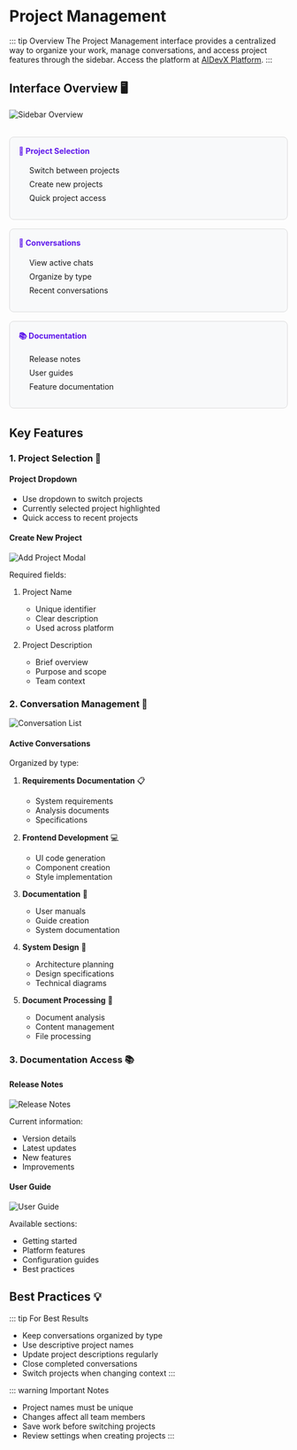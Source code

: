 # Project Management

::: tip Overview
The Project Management interface provides a centralized way to organize your work, manage conversations, and access project features through the sidebar. Access the platform at [AIDevX Platform](https://aidevx.mtssb.io).
:::

## Interface Overview 🖥️

![Sidebar Overview](./image/aidevx/sidebar.png)

<div class="interface-grid">
  <div class="interface-card">
    <h4>📂 Project Selection</h4>
    <ul>
      <li>Switch between projects</li>
      <li>Create new projects</li>
      <li>Quick project access</li>
    </ul>
  </div>

  <div class="interface-card">
    <h4>💬 Conversations</h4>
    <ul>
      <li>View active chats</li>
      <li>Organize by type</li>
      <li>Recent conversations</li>
    </ul>
  </div>

  <div class="interface-card">
    <h4>📚 Documentation</h4>
    <ul>
      <li>Release notes</li>
      <li>User guides</li>
      <li>Feature documentation</li>
    </ul>
  </div>
</div>

## Key Features

### 1. Project Selection 📂

#### Project Dropdown
- Use dropdown to switch projects
- Currently selected project highlighted
- Quick access to recent projects

#### Create New Project
![Add Project Modal](./image/aidevx/add-project.png)

Required fields:
1. Project Name
   - Unique identifier
   - Clear description
   - Used across platform

2. Project Description
   - Brief overview
   - Purpose and scope
   - Team context

### 2. Conversation Management 💬

![Conversation List](./image/aidevx/conversation-list.png)

#### Active Conversations
Organized by type:

1. **Requirements Documentation** 📋
   - System requirements
   - Analysis documents
   - Specifications

2. **Frontend Development** 💻
   - UI code generation
   - Component creation
   - Style implementation

3. **Documentation** 📖
   - User manuals
   - Guide creation
   - System documentation

4. **System Design** 🔧
   - Architecture planning
   - Design specifications
   - Technical diagrams

5. **Document Processing** 📄
   - Document analysis
   - Content management
   - File processing

### 3. Documentation Access 📚

#### Release Notes
![Release Notes](./image/aidevx/release-notes.png)

Current information:
- Version details
- Latest updates
- New features
- Improvements

#### User Guide
![User Guide](./image/aidevx/user-guide.png)

Available sections:
- Getting started
- Platform features
- Configuration guides
- Best practices

## Best Practices 💡

::: tip For Best Results
- Keep conversations organized by type
- Use descriptive project names
- Update project descriptions regularly
- Close completed conversations
- Switch projects when changing context
:::

::: warning Important Notes
- Project names must be unique
- Changes affect all team members
- Save work before switching projects
- Review settings when creating projects
:::

<style>
.interface-grid {
  display: grid;
  grid-template-columns: repeat(auto-fit, minmax(250px, 1fr));
  gap: 1rem;
  margin: 2rem 0;
}

.interface-card {
  border: 1px solid #ddd;
  border-radius: 8px;
  padding: 1rem;
  background: #f8f9fa;
}

.interface-card h4 {
  margin-top: 0;
  color: #5E17EB;
}

.interface-card ul {
  padding-left: 1.2rem;
  list-style-type: none;
}

.interface-card ul li {
  margin-bottom: 0.5rem;
}
</style> 